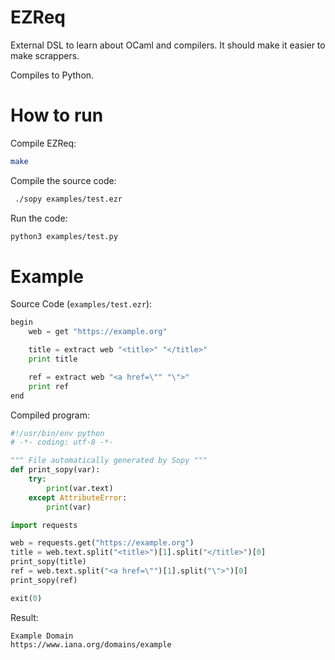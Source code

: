 # EZReq
External DSL to learn about OCaml and compilers.
It should make it easier to make scrappers.

Compiles to Python.

# How to run
Compile EZReq:
```bash
make
```

Compile the source code:
```bash
 ./sopy examples/test.ezr
 ```
 
 Run the code:
 ```bash
 python3 examples/test.py
 ```

# Example
Source Code (`examples/test.ezr`):
```python
begin
    web = get "https://example.org"

    title = extract web "<title>" "</title>"
    print title

    ref = extract web "<a href=\"" "\">"
    print ref
end
```

Compiled program:
```python
#!/usr/bin/env python
# -*- coding: utf-8 -*-

""" File automatically generated by Sopy """
def print_sopy(var):
    try:
        print(var.text)
    except AttributeError:
        print(var)

import requests

web = requests.get("https://example.org")
title = web.text.split("<title>")[1].split("</title>")[0]
print_sopy(title)
ref = web.text.split("<a href=\"")[1].split("\">")[0]
print_sopy(ref)

exit(0)

```

Result:
```
Example Domain
https://www.iana.org/domains/example
```
